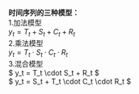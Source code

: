**时间序列的三种模型：**  
1.加法模型  
$y_t = T_t + S_t + C_t + R_t$  
2.乘法模型  
$y_t = T_t \cdot S_t \cdot C_t \cdot R_t$  
3.混合模型  
$ y_t = T_t \cdot S_t + R_t $  
$ y_t = S_t + T_t \cdot C_t \cdot R_t $

